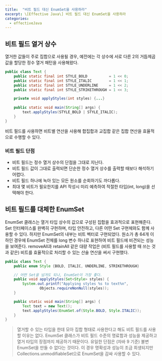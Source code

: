 ```yaml
---
title:  "비트 필드 대신 EnumSet을 사용하라"
excerpt: \[Effective Java\] 비트 필드 대신 EnumSet을 사용하라
categories:
  - effectiveJava
---
```


## 비트 필드 열거 상수
열거한 값들이 주로 집합으로 사용될 경우, 예전에는 각 상수에 서로 다른 2의 거듭제곱 값을 할당한 정수 열거 패턴을 사용해왔다.

  
```java
public class Text {
    public static final int STYLE_BOLD          = 1 << 0;
    public static final int STYLE_ITALIC        = 1 << 1;
    public static final int STYLE_UNDERLINE     = 1 << 2;
    public static final int STYLE_STRIKETHROUGH = 1 << 3;

    private void applyStyles(int styles) {...}
    
    public static void main(String[] args) {
        text.applyStyles(STYLE_BOLD | STYLE_ITALIC);
    }
}
```  

비트 필드를 사용하면 비트별 연산을 사용해 합집합과 교집합 같은 집합 연산을 효율적으로 수행할 수 있다.

### 비트 필드 단점
- 비트 필드는 정수 열거 상수의 단점을 그대로 지닌다.
- 비트 필드 값이 그대로 출력되면 단순한 정수 열거 상수를 출력할 때보다 해석하기 어렵다.
- 비트 필드 하나에 녹아 있는 모든 원소를 순회하기도 까다롭다.
- 최대 몇 비트가 필요한지를 API 작성시 미리 예측하여 적절한 타입(int, long)을 선택해야 한다.


## 비트 필드를 대체한 EnumSet
EnumSet 클래스는 열거 타입 상수의 값으로 구성된 집합을 효과적으로 표현해준다. Set 인터페이스를 완벽히 구현하며, 타입 안전하고, 다른 어떤 Set 구현체와도 함께 사용할 수 있다. 하지만 EnumSet의 내부는 비트 벡터로 구현되었다. 원소가 총 64개 이하인 경우에 EnumSet 전체를 long 변수 하나로 표현하여 비트 필드에 비견되는 성능을 보여준다. removeAll과 retainAll 같은 대량 작업은 (비트 필드를 사용할 때 쓰는 것과 같은) 비트를 효율적으로 처리할 수 있는 산술 연산을 써서 구현했다.

  
```java
public class Text {
    public enum Style {BOLD, ITALIC, UNDERLINE, STRIKETHROUGH}

    // 어떤 Set을 넘겨도 되나, EnumSet이 가장 좋다.
    public void applyStyles(Set<Style> styles) {
        System.out.printf("Applying styles %s to text%n",
                Objects.requireNonNull(styles));
    }

    public static void main(String[] args) {
        Text text = new Text();
        text.applyStyles(EnumSet.of(Style.BOLD, Style.ITALIC));
    }
}
```  

> 열거할 수 있는 타입을 한데 모아 집합 형태로 사용한다고 해도 비트 필드를 사용할 이유는 없다. EnumSet 클래스가 비트 필드 수준의 명료함과 성능을 제공하고 열거 타입의 장점까지 제공하기 때문이다. 유일한 단점은 (자바 9 기준) 불변 EnumSet을 만들 수 없다는 것이다. 이 경우 명확성과 성능이 조금 희생되지만 Collections.unmodifiableSet으로 EnumSet을 감싸 사용할 수 있다.